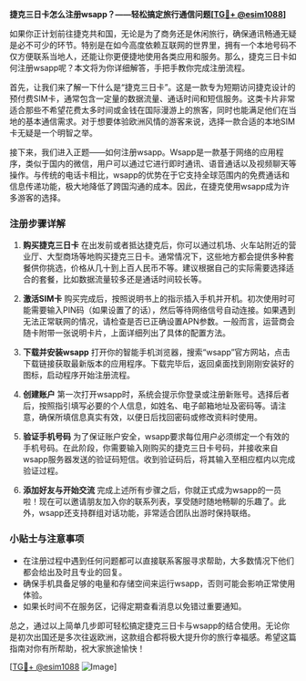 **捷克三日卡怎么注册wsapp？——轻松搞定旅行通信问题[[TG💪+ @esim1088](https://t.me/s/esim1088)]**

如果你正计划前往捷克共和国，无论是为了商务还是休闲旅行，确保通讯畅通无疑是必不可少的环节。特别是在如今高度依赖互联网的世界里，拥有一个本地号码不仅方便联系当地人，还能让你更便捷地使用各类应用和服务。那么，捷克三日卡如何注册wsapp呢？本文将为你详细解答，手把手教你完成注册流程。

首先，让我们来了解一下什么是“捷克三日卡”。这是一款专为短期访问捷克设计的预付费SIM卡，通常包含一定量的数据流量、通话时间和短信服务。这类卡片非常适合那些不希望花费太多时间或金钱在国际漫游上的旅客，同时也能满足他们在当地的基本通信需求。对于想要体验欧洲风情的游客来说，选择一款合适的本地SIM卡无疑是一个明智之举。

接下来，我们进入正题——如何注册wsapp。Wsapp是一款基于网络的应用程序，类似于国内的微信，用户可以通过它进行即时通讯、语音通话以及视频聊天等操作。与传统的电话卡相比，wsapp的优势在于它支持全球范围内的免费通话和信息传递功能，极大地降低了跨国沟通的成本。因此，在捷克使用wsapp成为许多游客的选择。

### 注册步骤详解

1. **购买捷克三日卡**
   在出发前或者抵达捷克后，你可以通过机场、火车站附近的营业厅、大型商场等地购买捷克三日卡。通常情况下，这些地方都会提供多种套餐供你挑选，价格从几十到上百人民币不等。建议根据自己的实际需要选择适合的套餐，比如数据流量较多还是通话时间较长等。

2. **激活SIM卡**
   购买完成后，按照说明书上的指示插入手机并开机。初次使用时可能需要输入PIN码（如果设置了的话），然后等待网络信号自动连接。如果遇到无法正常联网的情况，请检查是否已正确设置APN参数。一般而言，运营商会随卡附带一张说明卡片，上面详细列出了具体的配置方法。

3. **下载并安装wsapp**
   打开你的智能手机浏览器，搜索“wsapp”官方网站，点击下载链接获取最新版本的应用程序。下载完毕后，返回桌面找到刚刚安装好的图标，启动程序开始注册流程。

4. **创建账户**
   第一次打开wsapp时，系统会提示你登录或注册新账号。选择后者后，按照指引填写必要的个人信息，如姓名、电子邮箱地址及密码等。请注意，确保所填信息真实有效，以便日后找回密码或修改资料时使用。

5. **验证手机号码**
   为了保证账户安全，wsapp要求每位用户必须绑定一个有效的手机号码。在此阶段，你需要输入刚购买的捷克三日卡号码，并接收来自wsapp服务器发送的验证码短信。收到验证码后，将其输入至相应框内以完成验证过程。

6. **添加好友与开始交流**
   完成上述所有步骤之后，你就正式成为wsapp的一员啦！现在可以邀请朋友加入你的联系列表，享受随时随地畅聊的乐趣了。此外，wsapp还支持群组对话功能，非常适合团队出游时保持联络。

### 小贴士与注意事项

- 在注册过程中遇到任何问题都可以直接联系客服寻求帮助，大多数情况下他们都会给出及时且专业的回复。
- 确保手机具备足够的电量和存储空间来运行wsapp，否则可能会影响正常使用体验。
- 如果长时间不在服务区，记得定期查看消息以免错过重要通知。

总之，通过以上简单几步即可轻松搞定捷克三日卡与wsapp的结合使用。无论你是初次出国还是多次往返欧洲，这款组合都将极大提升你的旅行幸福感。希望这篇指南对你有所帮助，祝大家旅途愉快！

[[TG💪+ @esim1088](https://t.me/s/esim1088) ![Image](https://i.postimg.cc/4NQfJmqS/Snipaste-2025-05-13-00-14-12.png)]